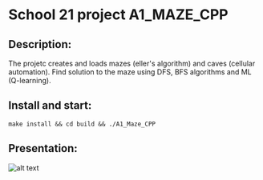 # School 21 project A1_MAZE_CPP
## Description:
The projetc creates and loads mazes (eller's algorithm) and caves (cellular automation). Find solution to the maze using DFS, BFS algorithms and ML (Q-learning).

## Install and start:
```
make install && cd build && ./A1_Maze_CPP
```
## Presentation:
![alt text](misc/maze.gif)
